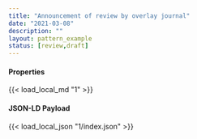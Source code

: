 ```yaml
---
title: "Announcement of review by overlay journal"
date: "2021-03-08"
description: ""
layout: pattern_example
status: [review,draft]
---
```


<div class="row">
    <div class="col">
        <h4>Properties</h4>
        {{< load_local_md "1" >}}
    </div>
    <div class="col">
        <h4>JSON-LD Payload</h4>
        {{< load_local_json "1/index.json" >}}
    </div>
</div>